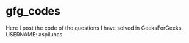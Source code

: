 # gfg_codes
Here I post the code of the questions I have solved in GeeksForGeeks. USERNAME: aspiluhas
